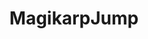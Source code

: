 ---
title: MagikarpJump
crosslinks:
- livven
- pokemonmagikarpjump
- xkcd
- pokemon
- REEEEEEEEEE
- DestinyTheGame
- savage
- GAMETHEORY
- OopsDidntMeanTo
- pokemongo
---